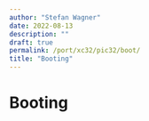 ```yaml
---
author: "Stefan Wagner"
date: 2022-08-13
description: ""
draft: true
permalink: /port/xc32/pic32/boot/
title: "Booting"
---
```


# Booting
